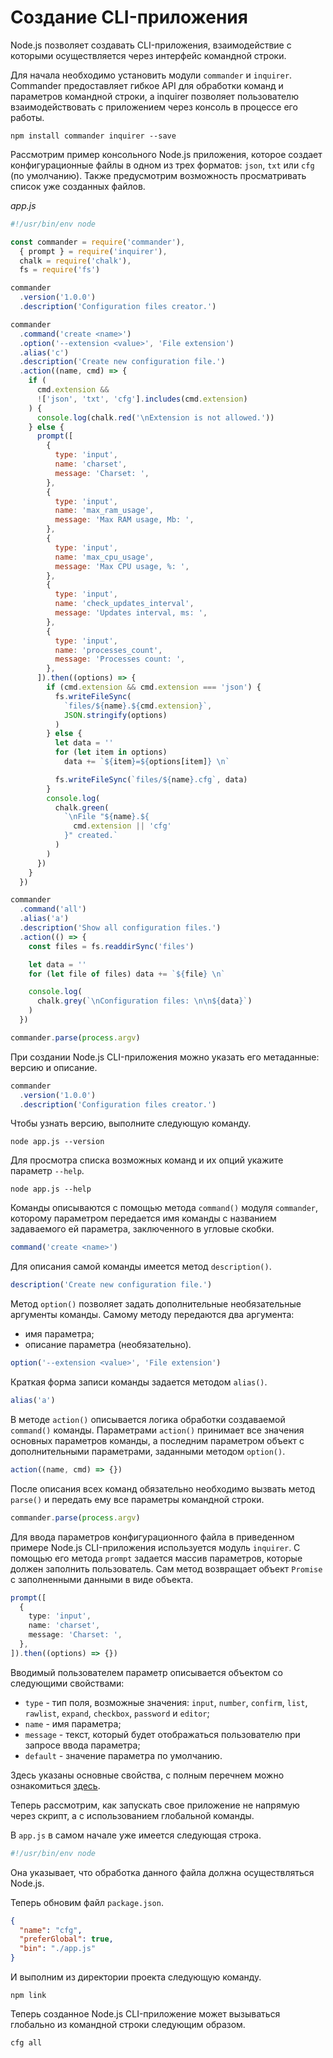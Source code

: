 # Создание CLI-приложения

Node.js позволяет создавать CLI-приложения, взаимодействие с которыми осуществляется через интерфейс командной строки.

Для начала необходимо установить модули `commander` и `inquirer`. Commander предоставляет гибкое API для обработки команд и параметров командной строки, а inquirer позволяет пользователю взаимодействовать с приложением через консоль в процессе его работы.

```
npm install commander inquirer --save
```

Рассмотрим пример консольного Node.js приложения, которое создает конфигурационные файлы в одном из трех форматов: `json`, `txt` или `cfg` (по умолчанию). Также предусмотрим возможность просматривать список уже созданных файлов.

_app.js_

```js
#!/usr/bin/env node

const commander = require('commander'),
  { prompt } = require('inquirer'),
  chalk = require('chalk'),
  fs = require('fs')

commander
  .version('1.0.0')
  .description('Configuration files creator.')

commander
  .command('create <name>')
  .option('--extension <value>', 'File extension')
  .alias('c')
  .description('Create new configuration file.')
  .action((name, cmd) => {
    if (
      cmd.extension &&
      !['json', 'txt', 'cfg'].includes(cmd.extension)
    ) {
      console.log(chalk.red('\nExtension is not allowed.'))
    } else {
      prompt([
        {
          type: 'input',
          name: 'charset',
          message: 'Charset: ',
        },
        {
          type: 'input',
          name: 'max_ram_usage',
          message: 'Max RAM usage, Mb: ',
        },
        {
          type: 'input',
          name: 'max_cpu_usage',
          message: 'Max CPU usage, %: ',
        },
        {
          type: 'input',
          name: 'check_updates_interval',
          message: 'Updates interval, ms: ',
        },
        {
          type: 'input',
          name: 'processes_count',
          message: 'Processes count: ',
        },
      ]).then((options) => {
        if (cmd.extension && cmd.extension === 'json') {
          fs.writeFileSync(
            `files/${name}.${cmd.extension}`,
            JSON.stringify(options)
          )
        } else {
          let data = ''
          for (let item in options)
            data += `${item}=${options[item]} \n`

          fs.writeFileSync(`files/${name}.cfg`, data)
        }
        console.log(
          chalk.green(
            `\nFile "${name}.${
              cmd.extension || 'cfg'
            }" created.`
          )
        )
      })
    }
  })

commander
  .command('all')
  .alias('a')
  .description('Show all configuration files.')
  .action(() => {
    const files = fs.readdirSync('files')

    let data = ''
    for (let file of files) data += `${file} \n`

    console.log(
      chalk.grey(`\nConfiguration files: \n\n${data}`)
    )
  })

commander.parse(process.argv)
```

При создании Node.js CLI-приложения можно указать его метаданные: версию и описание.

```js
commander
  .version('1.0.0')
  .description('Configuration files creator.')
```

Чтобы узнать версию, выполните следующую команду.

```
node app.js --version
```

Для просмотра списка возможных команд и их опций укажите параметр `--help`.

```
node app.js --help
```

Команды описываются с помощью метода `command()` модуля `commander`, которому параметром передается имя команды с названием задаваемого ей параметра, заключенного в угловые скобки.

```js
command('create <name>')
```

Для описания самой команды имеется метод `description()`.

```js
description('Create new configuration file.')
```

Метод `option()` позволяет задать дополнительные необязательные аргументы команды. Самому методу передаются два аргумента:

- имя параметра;
- описание параметра (необязательно).

```js
option('--extension <value>', 'File extension')
```

Краткая форма записи команды задается методом `alias()`.

```js
alias('a')
```

В методе `action()` описывается логика обработки создаваемой `command()` команды. Параметрами `action()` принимает все значения основных параметров команды, а последним параметром объект с дополнительными параметрами, заданными методом `option()`.

```js
action((name, cmd) => {})
```

После описания всех команд обязательно необходимо вызвать метод `parse()` и передать ему все параметры командной строки.

```js
commander.parse(process.argv)
```

Для ввода параметров конфигурационного файла в приведенном примере Node.js CLI-приложения используется модуль `inquirer`. С помощью его метода `prompt` задается массив параметров, которые должен заполнить пользователь. Сам метод возвращает объект `Promise` с заполненными данными в виде объекта.

```ts
prompt([
  {
    type: 'input',
    name: 'charset',
    message: 'Charset: ',
  },
]).then((options) => {})
```

Вводимый пользователем параметр описывается объектом со следующими свойствами:

- `type` - тип поля, возможные значения: `input`, `number`, `confirm`, `list`, `rawlist`, `expand`, `checkbox`, `password` и `editor`;
- `name` - имя параметра;
- `message` - текст, который будет отображаться пользователю при запросе ввода параметра;
- `default` - значение параметра по умолчанию.

Здесь указаны основные свойства, с полным перечнем можно ознакомиться [здесь](https://www.npmjs.com/package/inquirer).

Теперь рассмотрим, как запускать свое приложение не напрямую через скрипт, а с использованием глобальной команды.

В `app.js` в самом начале уже имеется следующая строка.

```js
#!/usr/bin/env node

```

Она указывает, что обработка данного файла должна осуществляться Node.js.

Теперь обновим файл `package.json`.

```json
{
  "name": "cfg",
  "preferGlobal": true,
  "bin": "./app.js"
}
```

И выполним из директории проекта следующую команду.

```
npm link
```

Теперь созданное Node.js CLI-приложение может вызываться глобально из командной строки следующим образом.

```
cfg all
```
